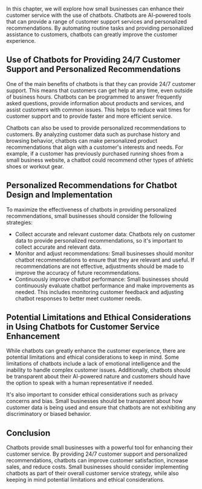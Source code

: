 

In this chapter, we will explore how small businesses can enhance their customer service with the use of chatbots. Chatbots are AI-powered tools that can provide a range of customer support services and personalized recommendations. By automating routine tasks and providing personalized assistance to customers, chatbots can greatly improve the customer experience.

Use of Chatbots for Providing 24/7 Customer Support and Personalized Recommendations
------------------------------------------------------------------------------------

One of the main benefits of chatbots is that they can provide 24/7 customer support. This means that customers can get help at any time, even outside of business hours. Chatbots can be programmed to answer frequently asked questions, provide information about products and services, and assist customers with common issues. This helps to reduce wait times for customer support and to provide faster and more efficient service.

Chatbots can also be used to provide personalized recommendations to customers. By analyzing customer data such as purchase history and browsing behavior, chatbots can make personalized product recommendations that align with a customer's interests and needs. For example, if a customer has previously purchased running shoes from a small business website, a chatbot could recommend other types of athletic shoes or workout gear.

Personalized Recommendations for Chatbot Design and Implementation
------------------------------------------------------------------

To maximize the effectiveness of chatbots in providing personalized recommendations, small businesses should consider the following strategies:

* Collect accurate and relevant customer data: Chatbots rely on customer data to provide personalized recommendations, so it's important to collect accurate and relevant data.
* Monitor and adjust recommendations: Small businesses should monitor chatbot recommendations to ensure that they are relevant and useful. If recommendations are not effective, adjustments should be made to improve the accuracy of future recommendations.
* Continuously improve chatbot performance: Small businesses should continuously evaluate chatbot performance and make improvements as needed. This includes monitoring customer feedback and adjusting chatbot responses to better meet customer needs.

Potential Limitations and Ethical Considerations in Using Chatbots for Customer Service Enhancement
---------------------------------------------------------------------------------------------------

While chatbots can greatly enhance the customer experience, there are potential limitations and ethical considerations to keep in mind. Some limitations of chatbots include a lack of emotional intelligence and the inability to handle complex customer issues. Additionally, chatbots should be transparent about their AI-powered nature and customers should have the option to speak with a human representative if needed.

It's also important to consider ethical considerations such as privacy concerns and bias. Small businesses should be transparent about how customer data is being used and ensure that chatbots are not exhibiting any discriminatory or biased behavior.

Conclusion
----------

Chatbots provide small businesses with a powerful tool for enhancing their customer service. By providing 24/7 customer support and personalized recommendations, chatbots can improve customer satisfaction, increase sales, and reduce costs. Small businesses should consider implementing chatbots as part of their overall customer service strategy, while also keeping in mind potential limitations and ethical considerations.


